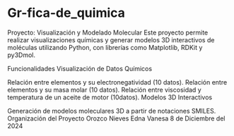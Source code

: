 # Gr-fica-de_quimica
Proyecto: Visualización y Modelado Molecular
Este proyecto permite realizar visualizaciones químicas y generar modelos 3D interactivos de moléculas utilizando Python, con librerías como Matplotlib, RDKit y py3Dmol.

Funcionalidades
Visualización de Datos Químicos

Relación entre elementos y su electronegatividad (10 datos).
Relación entre elementos y su masa molar (10 datos).
Relación entre viscosidad y temperatura de un aceite de motor (10datos).
Modelos 3D Interactivos

Generación de modelos moleculares 3D a partir de notaciones SMILES.
Organización del Proyecto
Orozco Nieves Edna Vanesa 
8 de Diciembre del 2024
